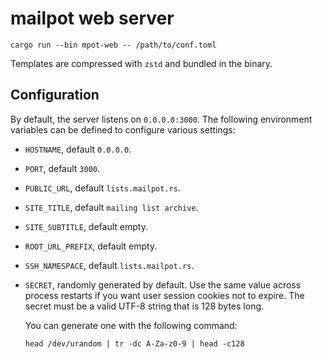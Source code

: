 # mailpot web server

```shell
cargo run --bin mpot-web -- /path/to/conf.toml
```

Templates are compressed with `zstd` and bundled in the binary.

## Configuration

By default, the server listens on `0.0.0.0:3000`.
The following environment variables can be defined to configure various settings:

- `HOSTNAME`, default `0.0.0.0`.
- `PORT`, default `3000`.
- `PUBLIC_URL`, default `lists.mailpot.rs`.
- `SITE_TITLE`, default `mailing list archive`.
- `SITE_SUBTITLE`, default empty.
- `ROOT_URL_PREFIX`, default empty.
- `SSH_NAMESPACE`, default `lists.mailpot.rs`.
- `SECRET`, randomly generated by default.
  Use the same value across process restarts if you want user session cookies not to expire.
  The secret must be a valid UTF-8 string that is 128 bytes long.

  You can generate one with the following command:

  ```shell
  head /dev/urandom | tr -dc A-Za-z0-9 | head -c128
  ```
